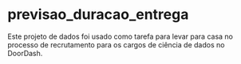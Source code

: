 # previsao_duracao_entrega
Este projeto de dados foi usado como tarefa para levar para casa no processo de recrutamento para os cargos de ciência de dados no DoorDash.
